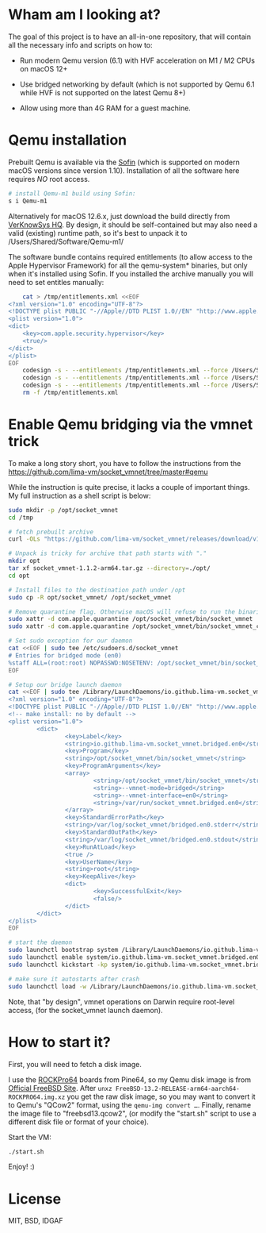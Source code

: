# Wham am I looking at?

The goal of this project is to have an all-in-one repository,
that will contain all the necessary info and scripts on how to:

* Run modern Qemu version (6.1) with HVF acceleration on M1 / M2 CPUs on macOS 12+

* Use bridged networking by default (which is not supported by Qemu 6.1 while HVF is not supported on the latest Qemu 8+)

* Allow using more than 4G RAM for a guest machine.


# Qemu installation

Prebuilt Qemu is available via the [Sofin](https://github.com/VerKnowSys/sofin) (which is supported on modern macOS versions since version 1.10).
Installation of all the software here requires *NO* root access.

```zsh
# install Qemu-m1 build using Sofin:
s i Qemu-m1
```

Alternatively for macOS 12.6.x, just download the build directly from [VerKnowSys HQ](https://software.verknowsys.com/binary/Darwin-12.6-arm64/Qemu-m1-m1-Darwin-12.6-arm64.txz). By design, it should be self-contained but may also need a valid (existing) runtime path, so it's best to unpack it to /Users/Shared/Software/Qemu-m1/


The software bundle contains required entitlements (to allow access to the Apple Hypervisor Framework) for all the qemu-system* binaries, but only when it's installed using Sofin. If you installed the archive manually you will need to set entitles manually:

```zsh
    cat > /tmp/entitlements.xml <<EOF
<?xml version="1.0" encoding="UTF-8"?>
<!DOCTYPE plist PUBLIC "-//Apple//DTD PLIST 1.0//EN" "http://www.apple.com/DTDs/PropertyList-1.0.dtd">
<plist version="1.0">
<dict>
    <key>com.apple.security.hypervisor</key>
    <true/>
</dict>
</plist>
EOF
    codesign -s - --entitlements /tmp/entitlements.xml --force /Users/Shared/Software/Qemu-m1/bin/qemu-system-aarch64-unsigned
    codesign -s - --entitlements /tmp/entitlements.xml --force /Users/Shared/Software/Qemu-m1/bin/qemu-system-arm-unsigned
    codesign -s - --entitlements /tmp/entitlements.xml --force /Users/Shared/Software/Qemu-m1/bin/qemu-system-x86_64-unsigned
    rm -f /tmp/entitlements.xml
```


# Enable Qemu bridging via the vmnet trick

To make a long story short, you have to follow the instructions from the https://github.com/lima-vm/socket_vmnet/tree/master#qemu

While the instruction is quite precise, it lacks a couple of important things.
My full instruction as a shell script is below:

```zsh
sudo mkdir -p /opt/socket_vmnet
cd /tmp

# fetch prebuilt archive
curl -OLs "https://github.com/lima-vm/socket_vmnet/releases/download/v1.1.2/socket_vmnet-1.1.2-arm64.tar.gz"

# Unpack is tricky for archive that path starts with "."
mkdir opt
tar xf socket_vmnet-1.1.2-arm64.tar.gz --directory=./opt/
cd opt

# Install files to the destination path under /opt
sudo cp -R opt/socket_vmnet/ /opt/socket_vmnet

# Remove quarantine flag. Otherwise macOS will refuse to run the binaries
sudo xattr -d com.apple.quarantine /opt/socket_vmnet/bin/socket_vmnet
sudo xattr -d com.apple.quarantine /opt/socket_vmnet/bin/socket_vmnet_client

# Set sudo exception for our daemon
cat <<EOF | sudo tee /etc/sudoers.d/socket_vmnet
# Entries for bridged mode (en0)
%staff ALL=(root:root) NOPASSWD:NOSETENV: /opt/socket_vmnet/bin/socket_vmnet --vmnet-mode=bridged --vmnet-interface=en0 /var/run/socket_vmnet.bridged.en0
EOF

# Setup our bridge launch daemon
cat <<EOF | sudo tee /Library/LaunchDaemons/io.github.lima-vm.socket_vmnet.bridged.en0.plist
<?xml version="1.0" encoding="UTF-8"?>
<!DOCTYPE plist PUBLIC "-//Apple//DTD PLIST 1.0//EN" "http://www.apple.com/DTDs/PropertyList-1.0.dtd">
<!-- make install: no by default -->
<plist version="1.0">
        <dict>
                <key>Label</key>
                <string>io.github.lima-vm.socket_vmnet.bridged.en0</string>
                <key>Program</key>
                <string>/opt/socket_vmnet/bin/socket_vmnet</string>
                <key>ProgramArguments</key>
                <array>
                        <string>/opt/socket_vmnet/bin/socket_vmnet</string>
                        <string>--vmnet-mode=bridged</string>
                        <string>--vmnet-interface=en0</string>
                        <string>/var/run/socket_vmnet.bridged.en0</string>
                </array>
                <key>StandardErrorPath</key>
                <string>/var/log/socket_vmnet/bridged.en0.stderr</string>
                <key>StandardOutPath</key>
                <string>/var/log/socket_vmnet/bridged.en0.stdout</string>
                <key>RunAtLoad</key>
                <true />
                <key>UserName</key>
                <string>root</string>
                <key>KeepAlive</key>
                <dict>
                        <key>SuccessfulExit</key>
                        <false/>
                </dict>
        </dict>
</plist>
EOF

# start the daemon
sudo launchctl bootstrap system /Library/LaunchDaemons/io.github.lima-vm.socket_vmnet.bridged.en0.plist
sudo launchctl enable system/io.github.lima-vm.socket_vmnet.bridged.en0
sudo launchctl kickstart -kp system/io.github.lima-vm.socket_vmnet.bridged.en0

# make sure it autostarts after crash
sudo launchctl load -w /Library/LaunchDaemons/io.github.lima-vm.socket_vmnet.bridged.en0.plist
```

Note, that "by design", vmnet operations on Darwin require root-level access, (for the socket_vmnet launch daemon).


# How to start it?

First, you will need to fetch a disk image.

I use the [ROCKPro64](https://www.pine64.org/rockpro64/) boards from Pine64, so my Qemu disk image is from [Official FreeBSD Site](https://download.freebsd.org/releases/arm64/aarch64/ISO-IMAGES/13.2/FreeBSD-13.2-RELEASE-arm64-aarch64-ROCKPRO64.img.xz). After `unxz FreeBSD-13.2-RELEASE-arm64-aarch64-ROCKPRO64.img.xz` you get the raw disk image, so you may want to convert it to Qemu's "QCow2" format, using the `qemu-img convert …`. Finally, rename the image file to "freebsd13.qcow2", (or modify the "start.sh" script to use a different disk file or format of your choice).

Start the VM:

```zsh
./start.sh
```

Enjoy! :)


# License

MIT, BSD, IDGAF

